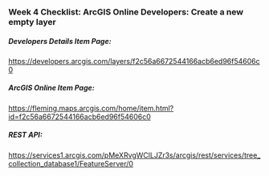### Week 4 Checklist: ArcGIS Online Developers: Create a new empty layer
##### Developers Details Item Page:  
https://developers.arcgis.com/layers/f2c56a6672544166acb6ed96f54606c0  
##### ArcGIS Online Item Page:  
https://fleming.maps.arcgis.com/home/item.html?id=f2c56a6672544166acb6ed96f54606c0  
##### REST API:  
https://services1.arcgis.com/pMeXRvgWClLJZr3s/arcgis/rest/services/tree_collection_database1/FeatureServer/0
